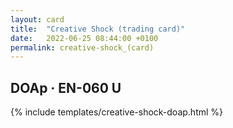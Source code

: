 ```yaml
---
layout: card
title:  "Creative Shock (trading card)"
date:   2022-06-25 08:44:00 +0100
permalink: creative-shock_(card)
---
```


## DOAp &middot; EN-060 U

{% include templates/creative-shock-doap.html %}